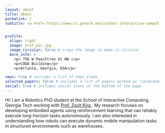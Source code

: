 ```yaml
---
layout: about
title: about
permalink: /
subtitle: <a href='https://www.cc.gatech.edu/school-interactive-computing'>Georgia Tech</a>. <a href='https://faculty.cc.gatech.edu/~zk15/'>RIPL</a>.


profile:
  align: right
  image: prof_pic.jpg
  image_circular: false # crops the image to make it circular
  more_info: >
    <p> 756 W Peachtree St NW </p>
    <p>CODA Building</p>
    <p>Atlanta, Georgia, USA</p>

news: true # includes a list of news items
selected_papers: false # includes a list of papers marked as "selected={true}"
social: true # includes social icons at the bottom of the page
---
```


Hi! I am a Robotics PhD student at the School of Interactive Computing, Georgia Tech working with <a href='https://faculty.cc.gatech.edu/~zk15/'> Prof. Zsolt Kira </a>. My research focuses on developing embodied agents using reinforcement learning that can reliably execute long-horizon tasks autonomously. I am also interested in understanding how robots can execute dynamic mobile manipulation tasks in structured environments such as warehouses.

